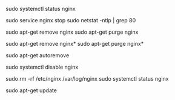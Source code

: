 sudo systemctl status nginx

sudo service nginx stop
sudo netstat -ntlp | grep 80

sudo apt-get remove nginx
sudo apt-get purge nginx

sudo apt-get remove nginx*
sudo apt-get purge nginx*

sudo apt-get autoremove

sudo systemctl disable nginx

sudo rm -rf /etc/nginx /var/log/nginx
sudo systemctl status nginx

sudo apt-get update
